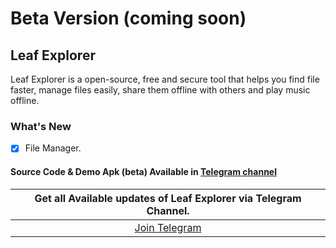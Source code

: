 # Beta Version (coming soon)
## Leaf Explorer
Leaf Explorer is a open-source, free and secure tool that helps you find file faster, manage files easily, share them offline with others and play music offline.

### What's New
- [x] File Manager.

#### Source Code & Demo Apk (beta) Available in [Telegram channel](https://t.me/Shiv_Shambhu_Github)

|Get all Available updates of Leaf Explorer via Telegram Channel.|
|:---:|
|[Join Telegram](https://t.me/Shiv_Shambhu_Github)|
